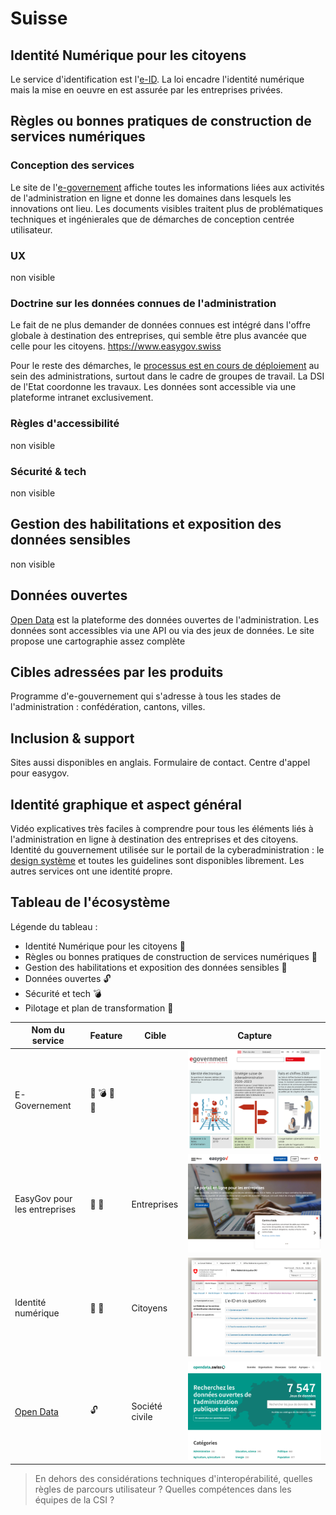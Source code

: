 # Suisse

## Identité Numérique pour les citoyens
Le service d'identification est l'[e-ID](https://www.bj.admin.ch/bj/fr/home/staat/gesetzgebung/e-id.html). La loi encadre l'identité numérique mais la mise en oeuvre en est assurée par les entreprises privées. 

## Règles ou bonnes pratiques de construction de services numériques
### Conception des services
Le site de l'[e-governement](https://www.egovernment.ch/fr/dokumentation/trends-in-der-digitalisierung/) affiche toutes les informations liées aux activités de l'administration en ligne et donne les domaines dans lesquels les innovations ont lieu.
Les documents visibles traitent plus de problématiques techniques et ingénierales que de démarches de conception centrée utilisateur. 

### UX
non visible

### Doctrine sur les données connues de l'administration
Le fait de ne plus demander de données connues est intégré dans l'offre globale à destination des entreprises, qui semble être plus avancée que celle pour les citoyens.
https://www.easygov.swiss

Pour le reste des démarches, le [processus est en cours de déploiement](https://www.egovernment.ch/fr/umsetzung/schwerpunktplan/promouvoir-les-plateformes-dechange-de-donnees-de-ladministr/) au sein des administrations, surtout dans le cadre de groupes de travail. La DSI de l'Etat coordonne les travaux. Les données sont accessible via une plateforme intranet exclusivement.

### Règles d'accessibilité
non visible

### Sécurité & tech
non visible

## Gestion des habilitations et exposition des données sensibles
non visible

## Données ouvertes
[Open Data](https://opendata.swiss/fr/) est la plateforme des données ouvertes de l'administration. Les données sont accessibles via une API ou via des jeux de données. Le site propose une cartographie assez complète 

## Cibles adressées par les produits
Programme d'e-gouvernement qui s'adresse à tous les stades de l'administration : confédération, cantons, villes.

## Inclusion & support
Sites aussi disponibles en anglais.
Formulaire de contact. Centre d'appel pour easygov.

## Identité graphique et aspect général
Vidéo explicatives très faciles à comprendre pour tous les éléments liés à l'administration en ligne à destination des entreprises et des citoyens. 
Identité du gouvernement utilisée sur le portail de la cyberadministration : le [design système](https://swiss.github.io/styleguide/en/) et toutes les guidelines sont disponibles librement. 
Les autres services ont une identité propre.

## Tableau de l'écosystème
Légende du tableau : 
- Identité Numérique pour les citoyens :bust_in_silhouette:
- Règles ou bonnes pratiques de construction de services numériques :beginner:
- Gestion des habilitations et exposition des données sensibles :closed_lock_with_key:
- Données ouvertes :unlock:
- Sécurité et tech :bomb:
- Pilotage et plan de transformation :dart:


| Nom du service    |  Feature |  Cible | Capture | 
|-------------------|---|---|---|
| E-Governement |  :dart: :bomb: :closed_lock_with_key: :beginner:|   |  ![](3_Suisse.assets/egovernment.png) |
| EasyGov pour les entreprises           | :beginner: :bust_in_silhouette:|  Entreprises |   ![](3_Suisse.assets/easygov.png) |
| Identité numérique    | :bust_in_silhouette: :beginner: | Citoyens  |![](3_Suisse.assets/eID.png) |
| [Open Data](https://opendata.swiss/fr/)          | :unlock:  | Société civile  |![](3_Suisse.assets/opendata.png) |

> En dehors des considérations techniques d'interopérabilité, quelles règles de parcours utilisateur ? Quelles compétences dans les équipes de la CSI ?